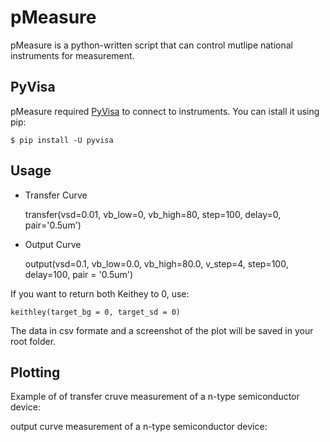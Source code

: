 # pMeasure
pMeasure is a python-written script that can control mutlipe national instruments for measurement.

## PyVisa
pMeasure required [PyVisa](https://pyvisa.readthedocs.io/en/stable/) to connect to instruments.
You can istall it using pip:

	$ pip install -U pyvisa

## Usage

* Transfer Curve
	
	transfer(vsd=0.01, vb_low=0, vb_high=80, step=100, delay=0, pair='0.5um')


* Output Curve

	output(vsd=0.1, vb_low=0.0, vb_high=80.0, v_step=4, step=100, delay=100, pair = '0.5um')

If you want to return both Keithey to 0, use:

	keithley(target_bg = 0, target_sd = 0)


The data in csv formate and a screenshot of the plot will be saved in your root folder.


## Plotting


Example of of transfer cruve measurement of a n-type semiconductor device:







output curve measurement of a n-type semiconductor device:






